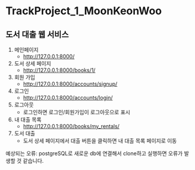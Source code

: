 # TrackProject_1_MoonKeonWoo
## 도서 대출 웹 서비스
1. 메인페이지 
    - http://127.0.0.1:8000/
2. 도서 상세 페이지
    - http://127.0.0.1:8000/books/1/
3. 회원 가입
    - http://127.0.0.1:8000/accounts/signup/
4. 로그인
    - http://127.0.0.1:8000/accounts/login/
5. 로그아웃
   - 로그인하면 로그인/회원가입이 로그아웃으로 표시
6. 내 대출 목록
    - http://127.0.0.1:8000/books/my_rentals/
7. 도서 대출
   - 도서 상세 페이지에서 대출 버튼을 클릭하면 내 대출 목록 페이지로 이동

예상되는 오류: postgreSQL로 새로운 db에 연결해서 clone하고 실행하면 오류가 발생할 것 같습니다.